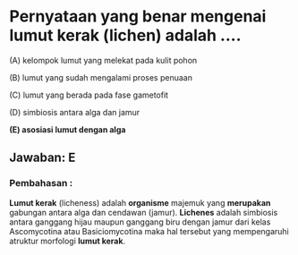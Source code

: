 # Pernyataan yang benar mengenai lumut kerak (lichen) adalah .... 

(A) kelompok lumut yang melekat pada kulit pohon 

(B) lumut yang sudah mengalami proses penuaan 

(C) lumut yang berada pada fase gametofit 

(D) simbiosis antara alga dan jamur 

**(E) asosiasi lumut dengan alga**



## Jawaban: E

### Pembahasan :

**Lumut kerak** (licheness) adalah **organisme** majemuk yang **merupakan** gabungan antara alga dan cendawan (jamur). **Lichenes** adalah simbiosis antara ganggang hijau maupun ganggang biru dengan jamur dari kelas Ascomycotina atau Basiciomycotina maka hal tersebut yang mempengaruhi atruktur morfologi **lumut kerak**.